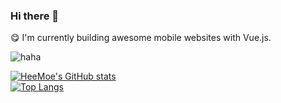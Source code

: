 ### Hi there 👋 

😋 I'm currently building awesome mobile websites with Vue.js. 

![haha](https://zsms.me/copy.gif)

[![HeeMoe's GitHub stats](https://github-readme-stats.vercel.app/api?username=heemoe&count_private=true&include_all_commits=true&show_icons=true)](https://github.com/heemoe)  
[![Top Langs](https://github-readme-stats.vercel.app/api/top-langs/?username=heemoe&count_private=true&include_all_commits=true)](https://github.com/heemoe)
<!--
**heemoe/heemoe** is a ✨ _special_ ✨ repository because its `README.md` (this file) appears on your GitHub profile.

Here are some ideas to get you started:

- 🔭 I’m currently working on ...
- 🌱 I’m currently learning ...
- 👯 I’m looking to collaborate on ...
- 🤔 I’m looking for help with ...
- 💬 Ask me about ...
- 📫 How to reach me: ...
- 😄 Pronouns: ...
- ⚡ Fun fact: ...
-->
